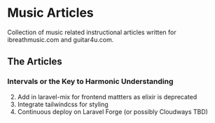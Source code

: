 # Music Articles

Collection of music related instructional articles written for ibreathmusic.com and guitar4u.com.

## The Articles

### Intervals or the Key to Harmonic Understanding
2. Add in laravel-mix for frontend mattters as elixir is deprecated
3. Integrate tailwindcss for styling
4. Continuous deploy on Laravel Forge (or possibly Cloudways TBD)


